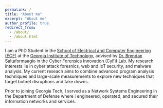 ```yaml
---
permalink: /
title: "About me"
excerpt: "About me"
author_profile: true
redirect_from: 
  - /about/
  - /about.html
---
```


I am a PhD Student in the [School of Electrical and Computer Engineering (ECE)](https://www.ece.gatech.edu/) at the [Georgia Institute of Technology](https://www.gatech.edu/), advised by [Dr. Brendan Saltaformaagio](https://saltaformaggio.ece.gatech.edu/) in the [Cyber Forensics Innovation (CyFi) Lab](https://cyfi.ece.gatech.edu/). My research interests lie in cyber attack foresnics, web and IoT security, and malware analysis. My current reseach aims to combine advanced program analysis techniques and large-scale measurements to explore new techniques that target botnet disruptions and take downs.

Prior to joining Georgia Tech, I served as a Network Systems Engineering in the Department of Defense where I engineered, operated, and secured their information networks and services.



